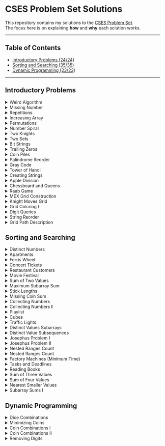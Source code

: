 # CSES Problem Set Solutions

This repository contains my solutions to the [CSES Problem Set](https://cses.fi/problemset/).  
The focus here is on explaining **how** and **why** each solution works.  

---

## Table of Contents
- [Introductory Problems (24/24)](#introductory-problems)
- [Sorting and Searching (35/35)](#sorting-and-searching)
- [Dynamic Programming (23/23)](#dynamic-programming)

---



## Introductory Problems


<details>
<summary>Weird Algorithm</summary>



---

### Idea
Start from a number `n` and repeatedly apply the following steps until `n = 1`:
- If `n` is even, divide it by 2.  
- If `n` is odd, multiply it by 3 and add 1.  

### Time Complexity
- O(log n) each operation reduces the number or changes it predictably.

---

</details>

<details>
<summary>Missing Number</summary>

---

### Problem Idea
- The sum of numbers from 1 to n is `total = n*(n+1)/2`.  
- Read the `n-1` numbers from input and calculate their sum.  
- Subtract this sum from the total to find the missing number.

### Time Complexity
- O(n). Space: O(1).

---

</details>

<details>
<summary>Repetitions</summary>

---

### Idea
- Iterate through the string while tracking the current run length of identical characters.  
- Update the maximum run length whenever it increases.  
- Reset counter back to 1 when encountering a different character.

### Time Complexity
- O(n). Space: O(1).

---

</details>

<details>
<summary>Increasing Array</summary>

---

### Idea
- Iterate through the array, keeping track of the previous element.  
- If the current element is smaller than the previous, increase it and add the difference to the total operations count.

### Time Complexity
- O(n). Space: O(1).

---

</details>

<details>
<summary>Permutations</summary>

---

### Idea
- For `n = 2` or `n = 3`, no valid permutation exists because consecutive numbers differ by 1.  
- For `n >= 4`, a valid permutation can be constructed by printing all even numbers first, followed by all odd numbers.  

### Time Complexity
- O(n). Space: O(1).

---

</details>

<details>
<summary>Number Spiral</summary>

---

### Idea
- Compare row `r` and column `c` to find the largest value in the spiral for that cell:  
  - If `c >= r`:
    - If `c` is odd: largest value at bottom of column `c^2 - r + 1`  
    - If `c` is even: largest value at top of column `(c-1)^2 + r`
  - If `r > c`:
    - If `r` is even: largest value at rightmost of row `r^2 - c + 1`  
    - If `r` is odd: largest value at leftmost of row `(r-1)^2 + c`  

### Time Complexity
- O(1)

---

</details>

<details>
<summary>Two Knights</summary>

---

### Idea
- Total ways to place 2 knights on a KxK board: `total = (k^2 * (k^2 - 1)) / 2` (binomial coefficient).  
- Knights attack each other only in `2x3` or `3x2` rectangles. Number of such rectangles: `2*(k-1)*(k-2)`.  
- Each rectangle contains exactly 2 attacking pairs. Total to subtract: `4*(k-1)*(k-2)`.  

### Formula
- `(k^2 * (k^2 - 1))/2 - 4*(k-1)*(k-2)`

### Time Complexity
- O(1)

---

</details>

<details>
<summary>Two Sets</summary>

---

### Idea
- Divide the set `{1, 2, ..., n}` into two sets with equal sum.  

### Total Sum Check
- Total sum `S = n*(n+1)/2`.  
- If `S` is odd, impossible, output `"NO"`.  
- If `S` is even, target sum per set = `S/2`.  

### Algo Steps
1. Initialize `left = 1` and `right = n`.  
2. If `n` is odd, place `right` in the first set and decrement `right`.  
3. Symmetrically pair remaining numbers:
   - `printPairs(left+1, right-1)` first set  
   - `printPairs(left, right)` second set  

### Key Insight
- Symmetric pairing `(i,n), (i+1,n-1), ...` ensures equal sums in both sets.

### Time Complexity
- O(n)

---

</details>




<details> 

<summary>Bit Strings</summary>

---


### Idea
- Count the number of binary strings of length `n`.  
- Each position can be either `0` or `1`, so total strings = `2^n`.  
- Since the answer can be very large, compute it modulo `10^9 + 7`.

### Algo Steps
1. Use binary exponentiation to compute `2^n % MOD` efficiently.  
   - Initialize `result = 1` and `base = 2`.  
   - While `n > 0`:
     - If the least significant bit of `n` is 1, multiply `result` by `base` modulo `MOD`.  
     - Square the `base` modulo `MOD`.  
     - Right shift `n` by 1 bit (`n >>= 1`).  

### Tricks
- Binary exponentiation reduces time complexity from O(n) to O(log n) by squaring the base and using bit manipulation.  

### Time Complexity
- O(log n) each bit of `n` is processed once.  

### Space Complexity
- O(1) only a few variables (`result`, `base`) are used.



---


</details>


<details>
<summary>Trailing Zeros</summary>

---

### Idea
- Count the number of trailing zeros in `n!` (n factorial).  
- Trailing zeros are created by factors of 10 in the factorial.  
- Since `10 = 2 * 5` and there are always more 2s than 5s in `n!`, the number of trailing zeros equals the number of times 5 divides `n!`.

### Algo Steps
1. Initialize a counter `count = 0` and a variable `factorial = 5`.  
2. While `factorial <= n`:
   - Add `n / factorial` (integer division) to `cnt`.  
   - Multiply `factorial` by 5 for the next power of 5.  
3. Output `count`.

### Tricks
- Only powers of 5 matter because 2s are abundant.  
- This requires a **very specific piece of knowledge**: understanding how factorials factor into primes.  
- There’s no need to compute `n!` explicitly, which would overflow quickly.  

### Time Complexity
- O(log_5 n) each power of 5 up to `n` is processed once.  

### Space Complexity
- O(1) only a few variables (`count`, `factorial`) are used.

### Dislike This Problem!!!!!
- Honestly, this problem is a bit *annoying* because it hinges entirely on knowing the 2*5 factorization trick.  
- Without that knowledge there’s no intuitive way to solve it efficiently, making it feel more like a “trivia fact” than a fun challenge.

---

</details>




<details>
<summary>Coin Piles</summary>

---

### Idea
- You are given two piles of coins with `a` and `b` coins.  
- On each move, you can remove either:
  - 2 coins from one pile and 1 coin from the other.  
- Determine if it is possible to empty both piles using these moves.

### Algo Steps
1. Ensure `a <= b` (swap if necessary).  
2. If `b > 2 * a`, it is **impossible** to empty both piles output `"NO"`.  
   - Reason: You cannot remove enough coins from the smaller pile to balance the larger.  
3. Compute the difference `diff = b - a`.  
4. Subtract `diff` moves of `(2 from larger, 1 from smaller)` to balance the piles:  
   - `b -= 2 * diff`  
   - `a -= diff`  
5. Now both piles are equal or nearly equal.  
6. Check divisibility conditions:  
   - If `a % 3 == 0` and `b % 3 == 0` = `"YES"`  
   - Or if `a % 3 == 1` and `b % 3 == 2` = `"YES"`  
   - Otherwise = `"NO"`

### Tricks
- Each move reduces the total number of coins by 3.  
- After removing difference-based moves, the remaining coins must be divisible according to the move rules.  
- This problem boils down to arithmetic reasoning, not simulation.

### Time Complexity
- O(1) per test case only a few arithmetic operations.  
- O(t) overall for `t` test cases.

### Space Complexity
- O(1) only a few variables are used.


---

</details>



<details>

<summary>Palindrome Reorder</summary>

---

### Idea
- Given a string, check if its letters can be rearranged to form a palindrome.  
- A string can form a palindrome if **at most one character has an odd count**.  
- Construct the palindrome by placing letters symmetrically around the center.

### Algo Steps
1. Count the frequency of each character in the string.  
2. Count how many characters have an odd frequency.  
   - If more than one, **output `"NO SOLUTION"`** and stop.  
3. Initialize a new string `answer` of the same length as the input.  
4. Use two pointers, `left` and `right`, to place characters symmetrically:  
   - For characters with even counts, place half at the `left` end and half at the `right` end.  
   - Decrement the character count accordingly.  
5. If there is a character with an odd count, place it in the middle (`answer[left]`).  

### Tricks
- Constructing a new string avoids issues from modifying the original string in place.  
- Symmetric placement ensures the resulting string is a valid palindrome.  

### Time Complexity
- O(n + 26) = O(n) counting characters and placing them takes linear time.  

### Space Complexity
- O(n) for the `answer` string and O(1) for the frequency array.

---

</details>


<details>

<summary>Gray Code</summary>

---

### Idea
- Generate the Gray code sequence of length `n`.  
- Gray code is a binary sequence where two successive numbers differ in exactly one bit.  
- Total number of codes = `2^n`.

### Algo Steps
1. Loop through all numbers `i` from `0` to `2^n - 1`.  
2. Convert each number into its Gray code using the formula:  
   - `gray = i ^ (i >> 1)` shifts the number right by one bit.  
   - XOR ensures that only one bit changes between consecutive numbers.  
3. Use a `bitset` to convert the number to a fixed-length binary string.  
4. Print only the last `n` bits to ensure consistent width.

### Tricks
- The formula `i ^ (i >> 1)` guarantees a Gray code sequence.  
- Using `bitset` simplifies binary formatting and avoids manual padding.  

### Time Complexity
- O(2^n) we must generate and print each of the `2^n` codes.  

### Space Complexity
- O(1) apart from the output string, only a few variables are used.  

---

</details>


<details>

<summary>Tower of Hanoi</summary>

---

### Idea
- The Tower of Hanoi puzzle has three rods and `n` disks of different sizes stacked on one rod in decreasing order (largest at the bottom).  
- The goal is to move all disks from the source rod to the target rod, following these rules:  
  1. Only one disk can be moved at a time.  
  2. Each move takes the top disk from one rod and places it on another.  
  3. No disk may be placed on top of a smaller disk.  


### Algo Steps
1. Define a recursive function `solve(from, to, aux, count)` that moves `count` disks:
   - If `count == 0`, return (base case).  
   - Move `count-1` disks from `from = aux` using `to` as helper.  
   - Move the largest disk from `from = to`.  
   - Move `count-1` disks from `aux = to` using `from` as helper.  
2. Read input `n` (the number of disks).  
3. Print the total number of moves: `2^n - 1`.  
4. Call `solve(1, 3, 2, n)` to move all disks from rod 1 to rod 3.  


### Tricks
- The recursion naturally models the puzzle’s divide-and-conquer structure.  
- The sequence of moves generated by recursion is guaranteed to solve the puzzle in the minimum number of steps.  


### Time Complexity
- O(2^n) each move is printed, and there are `2^n - 1` moves in total.  

### Space Complexity
- O(n) recursion depth is proportional to the number of disks.  

---

</details>



<details>
<summary>Creating Strings</summary>

---

### Idea
- Given a string `s` of length `n`, generate all distinct permutations of its characters.  
- Output the number of unique permutations followed by each permutation in lexicographic order.  

### Algo Steps
1. Define the DFS function:
   - `current_string`: stores the prefix being built.  
   - `remaining_letters`: stores the unused characters.  
   - If `remaining_letters` is empty, insert the constructed string into a set.  
2. For each position, choose one character, append it to `current_string`, and recurse on the reduced `remaining_letters`.  
3. Use a `set<string>` to automatically handle duplicates (important when the input string contains repeated characters).  
4. After DFS finishes, print the set size and each stored permutation in order.  

### Tricks
- DFS explores all possible orderings of characters.  
- Using a set ensures uniqueness and gives automatic lexicographic ordering.  

### Time Complexity
- **O(n · n!)** in the worst case (since there are `n!` permutations and each string construction takes O(n)).  
- With repeated characters, the number of unique permutations is lower.  
- This solution only works because n is no greater than 8 :)

### Space Complexity
- **O(n!)** to store all unique permutations in the set.  
- **O(n)** recursion depth for DFS. 


---
</details>


<details>
<summary>Apple Division</summary>

---

### Idea
- You are given `n` apples with integer weights.  
- Split them into two groups such that the **absolute difference of their total weights** is minimized.  

### Algo Steps
1. Use recursive DFS to try all possible partitions:  
   - At each step, decide whether to place the current apple into the **left group** or the **right group**.  
   - When all apples are assigned, compute the difference `abs(left - right)` and update the minimum.  
2. Start the DFS with the first apple placed in the left group to avoid symmetric duplicates.  
3. After recursion finishes, print the minimal difference.  

### Tricks
- The problem is equivalent to finding a partition of the array into two subsets with the closest possible sums.  
- DFS (brute force) is efficient enough because `n ≤ 20`, meaning at most `2^20 ≈ 1e6` recursive states.  

### Time Complexity
- **O(2^n)** since each apple can go to one of two groups.  
- This is feasible for `n ≤ 20`.  

### Space Complexity
- **O(n)** recursion depth (one function call per apple).  

---
</details>



<details>
<summary>Chessboard and Queens</summary>

---

### Idea
- You have an `8x8` chessboard with some squares blocked (`*`).  
- Place **8 queens** on the board such that no two queens attack each other and no queen is placed on a blocked square.  

### Algo Steps
1. Use **recursive DFS** column by column:  
   - For the current column, try placing a queen in each row.  
   - Skip rows that are blocked or attacked by previously placed queens.  
2. Maintain arrays to quickly check conflicts:  
   - `check_row[row]` whether a row already has a queen.  
   - `check_column[col]` whether a column already has a queen.  
   - `check_diag_left[row+col]` whether the top-left to bottom-right diagonal has a queen.  
   - `check_diag_right[N-1+row-col]` whether the top-right to bottom-left diagonal has a queen.  
3. When placing a queen:  
   - Mark the row, column, and diagonals as occupied.  
   - Recurse to the next column with `queen_count + 1`.  
   - Backtrack by unmarking after recursion.  
4. If `queen_count == 8` (all queens placed), increment the solution count.  
5. At the end, print the total number of valid arrangements.  

### Tricks
- **Column-first DFS** ensures each column has exactly one queen, simplifying conflict checks.  
- Using **precomputed arrays for rows and diagonals** allows O(1) conflict checks per placement.  
- Backtracking guarantees all valid configurations are explored without double counting.  

### Time Complexity
- **O(8!)** roughly 40,000. 
- Efficient enough because `N = 8`.  

### Space Complexity
- **O(N)** recursion depth and arrays for rows, columns, and diagonals (constant size for N=8).  

---
</details>



<details>
<summary>Raab Game</summary>

---

### Idea
- You are given three integers: `n` (number of players), `a` (number of players with low skill), and `b` (number of players with high skill).  
- You need to arrange the players in a line such that:
  - The first group has **strictly increasing numbers** for high-skilled players.  
  - The second group has **strictly decreasing numbers** for low-skilled players.  
  - The arrangement satisfies the Raab game rules, or report `NO` if impossible.

### Algo Steps
1. **Check feasibility**:
   - The total of `a + b` must be ≤ `n`.  
   - Both `a` and `b` must be non-zero if one of them is non-zero (special case `a = b = 0` is allowed).  
2. **Construct the line** based on skill:
   - If `a <= b`:
     - Print **low-skilled players in decreasing order** first.  
     - Print **high-skilled players in increasing order** next.  
   - If `a > b`:
     - Print **high-skilled players in increasing order** first.  
     - Print **low-skilled players in decreasing order** next.  
3. **Handle the remaining players**:
   - Fill remaining positions (`n - (a + b)`) with descending numbers before or after the sequences as required to maintain rules.  

### Tricks
- By arranging the **max-skilled group first or last** and using **decreasing/increasing sequences**, the Raab game constraints are satisfied.  
- Using separate functions for small (`handleSmall`) and big (`handleBig`) sequences simplifies construction.  

### Time Complexity
- **O(n)** to construct and print the line.  

### Space Complexity
- **O(1)** extra space; only a few integers are used.  

---
</details>



<details>
<summary>MEX Grid Construction</summary>

---

### Idea
- You are given an integer `n`.  
- Construct an `n x n` grid of integers such that **every row and every column contains distinct numbers starting from 0**, and each number is the **minimum excluded value (MEX)** for its row and column.  

### Algo Steps
1. Initialize two maps:
   - `row_values[row]` to track numbers already used in each row.  
   - `column_values[col]` to track numbers already used in each column.  
2. Loop through each cell `(row, column)`:
   - Start with `val = 0`.  
   - Increment `val` until it is **not present in the current row or column**.  
   - Assign `val` to the current cell.  
   - Insert `val` into both `row_values[row]` and `column_values[column]`.  
3. Print the grid row by row.  

### Tricks
- By always choosing the **smallest non-used number** for each cell (MEX), the algorithm guarantees that **all row and column constraints are satisfied**.  
- Using unordered sets ensures **O(1) average lookup** for previously used numbers.  

### Time Complexity
- **O(n² * n)** in the worst case, because each cell may need to increment `val` up to `n` times.  
- Practically, the number of increments per cell is small, making it efficient for reasonable `n`.  

### Space Complexity
- **O(n²)** to store used values for rows and columns.  

---
</details>


<details>
<summary>Knight Moves Grid</summary>

---

### Idea
- You are given a chessboard of size `n x n`.  
- Starting from the top-left corner `(0,0)`, fill the grid with the **minimum number of knight moves** required to reach each square.  
- A knight in chess moves in an "L-shape": two squares in one direction and one square perpendicular (8 possible moves).

### Algo Steps
1. Define knight move directions using arrays `dr` and `dc` (8 possibilities).  
2. Initialize:
   - `grid[row][col]` to store the minimum number of moves to reach `(row,col)`.  
   - `seen[row][col]` to mark visited squares.  
   - A BFS queue starting from `(0,0)` with distance `0`.  
3. Run **Breadth-First Search (BFS)**:
   - Pop a cell `(row,col)` from the queue.  
   - For each of the 8 knight moves, compute `(moveRow, moveColumn)`.  
   - If the new cell is within bounds and not visited:  
     - Mark it visited.  
     - Assign `grid[moveRow][moveColumn] = grid[row][col] + 1`.  
     - Push it into the BFS queue.  
4. After BFS completes, print the grid row by row.  

### Tricks
- BFS guarantees the shortest path in an unweighted graph.  
- Treating each square as a graph node and knight moves as edges ensures that the first time a square is reached, it's via the **minimum number of moves**.  

### Time Complexity
- **O(n²)**, since each of the `n²` cells is visited at most once and each cell checks up to 8 moves.  

### Space Complexity
- **O(n²)** for the grid and visited arrays, plus the BFS queue.  

---
</details>



<details>
<summary>Grid Coloring I</summary>

---

### Idea
- You are given an `n x m` grid filled with letters `A, B, C, D`.  
- The task is to **recolor the grid** so that:
  1. Each cell is replaced with the **next letter cyclically** (`A to B to C to D to A`).  
  2. No two adjacent cells (above or left) have the same letter.  
- If it’s not possible (conflict cycles endlessly), output `"IMPOSSIBLE"`.



### Algo Steps
1. **Read input dimensions** `n, m` and the initial grid.  
2. For each cell `(row, column)`:
   - Shift the current character cyclically using:  
     ```
     c = 'A' + (c - 'A' + 1) % 4
     ```
   - Check for adjacency conflicts:
     - If `column > 0` and the new character equals the **left neighbor**.  
     - If `row > 0` and the new character equals the **top neighbor**.  
   - If a conflict occurs, keep shifting forward cyclically.  
   - Track the number of attempts. If more than **4 shifts** are required, print `"IMPOSSIBLE"` and terminate.  
3. Print the modified grid row by row.  


### Tricks
- Since there are only 4 letters (`A-D`), trying at most 4 shifts ensures we cover all possibilities.  
- The `count >= 5` guard ensures we don’t get stuck in an infinite loop where no valid letter can be placed.  


### Time Complexity
- **O(n × m × 4)** ≈ **O(n × m)**, since each cell tries at most 4 shifts.  

### Space Complexity
- **O(n × m)** for storing the grid.  

---
</details>



<details>
<summary>Digit Queries</summary>

---

### Idea
- Imagine concatenating all positive integers into an infinite sequence:  123456789101112131415...
- Given an index `k`, find which **digit** appears at that position.


### Algo Steps
1. **Initialization**  
 - Start with numbers of length `len = 1`.  
 - The total count of digits in this block = `9` (since numbers `1–9` are single-digit).  

2. **Find the block containing `k`**  
 - While `k` is greater than the number of digits in the current block (`total * len`), subtract and move to the next block.  
 - Update:
   - `len` (digit length of numbers in the block).  
   - `total` (number of numbers in this block).  

3. **Locate the exact number and digit**  
 - `start = 10^(len-1)` (first number in this block).  
 - `numberIndex = (k-1) / len` (which number in this block).  
 - `digitIndex = (k-1) % len` (which digit inside that number).  

4. **Extract the digit**  
 - `number = start + numberIndex`.  
 - Convert to string and take `s[digitIndex]`.  


### Example Walkthrough
- Query: `k = 15`  
- Sequence: 123456789101112131415...
- Step 1: len = 1 and digits covered = 9
   - k = 15 > 9, subtract, k = 6, len = 2
- Step 2: len = 2, numbers from 10 to 99
   - Each contributes 2 digits, so block fits.
- Step 3: start = 10, numberIndex = (6-1)/2 = 2, digitIndex = (6-1)%2 = 1
   - number = 10 + 2 = 12, "12"
   - Answer = "12"[1] = 2

So the **15th digit = 2**.


### Complexity
- **Time Complexity**: O(log k), since we jump across digit-length blocks.  
- **Space Complexity**: O(1), only storing small variables and at most one string.  

---
</details>




<details>
<summary>String Reorder</summary>

---

### Idea
- Given a string `s` consisting of uppercase letters (`A–Z`), reorder its characters to form a new string such that:
  - **No two identical characters are adjacent**.  
  - If it is impossible, print `-1`.  


### Algor Steps
1. **Count frequencies**  
   - Use an array `container[26]` to store the frequency of each letter.  
   - Keep a set of characters that still have occurrences left.  

2. **Check feasibility**  
   - If the **most frequent character** occurs more than `ceil(n/2)` times, then it is impossible (output `-1`).  

3. **Greedy construction**  
   - Start with the lexicographically smallest available character.  
   - At each step:
     - Pick a character that is not equal to the previously placed one.  
     - Append it to the result string.  
     - Decrease its frequency.  
     - If the previous character still has remaining count, push it back into the candidate set.  

4. **Handle leftovers**  
   - If at some point one character still remains in large numbers (e.g., too many `T`s compared to others), then interleave it with the remaining different characters to avoid adjacency.  
   - Append them alternately until all are used.  

5. **Output result**  
   - Print the constructed string.  


### Example Walkthrough
Input: AABBB

Steps:  
- Frequencies: A=2, B=3.  
- Max frequency = 3, total = 5 is possible.  
- Build string greedily:  
  - Pick `A "A"`  
  - Pick `B "AB"`  
  - Pick `A "ABA"`  
  - Remaining `B`s trail `"ABABB"`  

Output: ABABB

### Tricks
- The greedy approach works because we always ensure the "most dangerous" character (the one with the highest frequency) is spread out.  
- If at any point it cannot be interleaved, we output `-1`.  

### Complexity
- **Time Complexity**: O(n log 26)  
  - `n` = string length.  
  - alphabet is only 26 characters.  
  - Dominated by set operations and frequency checks.  
- **Space Complexity**: O(26), constant.  



---
</details>



<details>
<summary>Grid Path Description</summary>

---

### Idea
- You are given a **7×7 grid** (49 cells total).  
- Start at the **top-left corner (0,0)** and move step by step according to a string `path` of length **48**.  
- Each character in `path` is either:
  - A fixed direction (`U`, `D`, `L`, `R`)  
  - Or a wildcard `?` (you may choose any direction).  
- You must visit **all 49 cells exactly once** (self-avoiding walk).  
- Count how many valid paths match the description.  


### Algo Steps
1. **State Representation**  
   - Track the current cell `(row, column)`.  
   - Keep `seen[row][column]` to mark visited cells.  
   - Keep `move_count` to track how many steps have been taken.  

2. **Base Case**  
   - If you reach the bottom-left cell `(6,0)` **before 48 moves**, the path is invalid.  
   - If you reach `(6,0)` **exactly at move 48**, increment `result`.  

3. **Pruning (Optimization)**  
   - If the current cell is “boxed in” (surrounded in such a way that it forces a dead-end split), prune early.  
   - Example checks:  
     - If up and down are blocked, but left and right are open, dead end.  
     - If left and right are blocked, but up and down are open, dead end.  

4. **Recursive DFS**  
   - Mark the current cell as visited.  
   - If the next move is a fixed direction:
     - Move only in that direction if possible.  
   - If the next move is `?`:
     - Try all 4 possible directions.  
   - After exploring, backtrack by unmarking the current cell.  

5. **Output**  
   - Print the total count of valid paths.  


### Tricks
- The key is **heavy pruning** — without it, the search space is too large.  
- Ensuring correctness requires careful boundary and dead-end checks.  


### Example Walkthrough
- Input:  ???????????????????????????????????????????????? (all wildcards)

- Steps:  
   - Start at `(0,0)`.  
   - At each step, branch into all possible moves.  
   - Use pruning to avoid exploring dead-end paths.  
   - After full exploration, result = **88418** (the known answer for the CSES problem).  


### Complexity
- **Worst Case**: Naive recursion explores `4^48` paths (impossible to compute).  
- **With pruning**: Reduces drastically, making the solution feasible.  
- **Space Complexity**: O(7×7) = O(49) for the grid.  


---
</details>














































































































































































































































































































































































































































































































































































































































































## Sorting and Searching


<details>
<summary>Distinct Numbers</summary>

---

### Idea
- You are given **n integers**.  
- The task is to count how many **distinct numbers** appear in the input.  
- For example:  
  - Input: `5` followed by `2 3 2 2 3`  
  - Distinct values are `{2,3}` and Answer: `2`.


### Algo Steps
1. **Input**  
   - Read `n` (the number of integers).  
   - Read the `n` integers into memory.  

2. **Data Structure**  
   - Use a **set** (ordered, unique container) to automatically remove duplicates.  

3. **Insert Elements**  
   - Loop over all input integers and insert each into the set.  
   - Since a set only keeps unique values, duplicates are ignored.  

4. **Result**  
   - The answer is simply the **size of the set**.  

### Complexity
- **Time Complexity**:  
   - Inserting into a set is `O(log n)` per element.  
   - For `n` elements, total = `O(n log n)`.  

- **Space Complexity**:  
   - The set holds at most `n` unique integers `O(n)`.  


### Tricks
- Using a set is the **simplest way** to handle duplicates.  
- Alternatively, an **unordered_set** can reduce time to average `O(n)`, but you run the risk of hash collisions and TLE (which occurs in the last test case!) 

---

</details>



<details>
<summary>Apartments</summary>

---

### Idea
- You are given:  
  - `n` = number of applicants.  
  - `m` = number of available apartments.  
  - `k` = maximum allowed difference in apartment size.  
- Each applicant requests an apartment of a certain size (`desired[i]`).  
- Each available apartment has a given size (`available[j]`).  
- An applicant can take an apartment if the **absolute difference** between the desired size and the apartment size is **≤ k**.  
- Each apartment can be assigned to **at most one applicant**.  
- The task: **maximize the number of applicants who get an apartment**.  


### Algo Steps
1. **Input**  
   - Read integers `n, m, k`.  
   - Read list `desired` of size `n`.  
   - Read list `available` of size `m`.  

2. **Sort Both Lists**  
   - Sort `desired` in ascending order.  
   - Sort `available` in ascending order.  
   - Sorting makes it easier to match applicants with apartments greedily.  

3. **Two-Pointer Matching**  
   - Start from the **largest applicant request** and the **largest apartment**.  
   - While both lists still have elements:
     - If `|available[j] - desired[i]| ≤ k`, assign apartment then increment counter, move both pointers.  
     - If `available[j] > desired[i]`, the apartment is too large so move to a smaller apartment.  
     - Else, the applicant’s request is too large so move to a smaller request.  

4. **Result**  
   - After the loop, `counter` holds the maximum number of successful assignments.  


### Complexity
- **Sorting**: `O(n log n + m log m)`  
- **Two-pointer traversal**: `O(n + m)`  
- **Total**: `O(n log n + m log m)`  

- **Space Complexity**: `O(n + m)` for storing the input arrays.  


### Tricks
- The **two-pointer approach** is key: always match the largest possible valid pairs before moving down.  
- Sorting ensures that once a match fails, you can safely move one pointer without missing future opportunities.  
- This is a standard **greedy matching problem** pattern.  


</details>



<details>
<summary>Ferris Wheel</summary>

---

### Idea
- You are given:  
  - `n` = number of children.  
  - `x` = maximum allowed weight per gondola.  
- Each child has a weight `listOfWeights[i]`.  
- Each gondola can carry **at most two children**, and their combined weight cannot exceed `x`.  
- The task: **minimize the number of gondolas needed** to carry all children.  


### Algo Steps
1. **Input**  
   - Read integers `n` and `x`.  
   - Read list `listOfWeights` of size `n`.  

2. **Sort the Weights**  
   - Sort `listOfWeights` in ascending order.  
   - Sorting allows pairing the **lightest and heaviest** children efficiently.  

3. **Two-Pointer Pairing**  
   - Initialize two pointers:  
     - `left = 0` lightest child.  
     - `right = n-1` heaviest child.  
   - Initialize `counter = 0` to count gondolas.  
   - While `left <= right`:  
     - If `listOfWeights[left] + listOfWeights[right] ≤ x`, pair them in one gondola (`left++`).  
     - Always place `right` in a gondola (`right--`).  
     - Increment `counter` for each gondola used.  

4. **Result**  
   - After the loop, `counter` holds the **minimum number of gondolas** needed.  


### Complexity
- **Sorting**: `O(n log n)`  
- **Two-pointer traversal**: `O(n)`  
- **Total**: `O(n log n)`  

- **Space Complexity**: `O(n)` for storing the weights.  


### Tricks
- The **two-pointer approach** is key: pair the **lightest remaining child with the heaviest** to minimize the number of gondolas.  
- Sorting ensures that once a child is paired, you can safely move pointers without missing future opportunities.  
- This is a standard **greedy pairing problem** pattern.  

---

</details>




<details>
<summary>Concert Tickets</summary>

---

### Idea
- You are given:  
  - `n` = number of available tickets.  
  - `m` = number of customers.  
- Each ticket has a price `ticket_prices[i]`.  
- Each customer has a maximum price `t` they are willing to pay.  
- Each customer can buy **at most one ticket**, and each ticket can be sold **at most once**.  
- The task: **for each customer, assign the most expensive ticket ≤ their budget** or `-1` if no such ticket exists.  


### Algo Steps
1. **Input**  
   - Read integers `n` and `m`.  
   - Read `n` ticket prices and store them in a `multiset` (allows duplicates and fast removals).  
   - Read `m` customer budgets.  

2. **Process Each Customer**  
   - For each customer with budget `t`:  
     - Use `lower_bound(t+1)` on the `multiset` to find the first ticket **greater than `t`**.  
     - If the iterator points to the beginning, no ticket ≤ `t` exists → output `-1`.  
     - Otherwise, move the iterator one step back to get the **largest ticket ≤ t**.  
     - Output the ticket price and remove it from the `multiset` (sold).  


### Complexity
- **Insert `n` tickets into multiset**: `O(n log n)`  
- **Process each of `m` customers**: each `lower_bound` + erase = `O(log n)`  
- **Total**: `O((n+m) log n)`  

- **Space Complexity**: `O(n)` for storing ticket prices.  


### Tricks
- Using a `multiset` allows:  
  - Fast search for the largest ticket ≤ budget.  
  - Automatic handling of duplicate ticket prices.  
- The `lower_bound(t+1)` trick ensures you get the **largest ticket ≤ t** efficiently.  
- Erasing the ticket from the `multiset` prevents it from being sold twice.  

---

</details>



<details>
<summary>Restaurant Customers</summary>

---

### Idea
- You are given:  
  - `n` = number of customer groups.  
- Each group has:  
  - `a` = arrival time.  
  - `b` = departure time.  
- The task: **find the maximum number of customers present in the restaurant at any moment**.  


### Algo Steps
1. **Input**  
   - Read integer `n`.  
   - For each customer group, read arrival `a` and departure `b`.  

2. **Create Events**  
   - Represent each arrival as `(time, +1)` and each departure as `(time, -1)`.  
   - Store all events in a single list `customers`.  

3. **Sort Events**  
   - Sort the events by time:  
     - If two events have the same time, **arrivals (+1) come before departures (-1)**.  
   - Sorting ensures that overlapping intervals are counted correctly.  

4. **Sweep Through Events**  
   - Initialize `cur = 0` (current number of customers) and `mx = 0` (maximum).  
   - Iterate through the events:  
     - Add the event type (`+1` for arrival, `-1` for departure) to `cur`.  
     - Update `mx = max(mx, cur)`.  

5. **Result**  
   - After processing all events, `mx` holds the **maximum number of customers simultaneously in the restaurant**.  


### Complexity
- **Creating events**: `O(n)`  
- **Sorting events**: `O(n log n)`  
- **Sweeping through events**: `O(n)`  
- **Total**: `O(n log n)`  

- **Space Complexity**: `O(n)` for storing events.  


### Tricks
- Use a **sweep line / event-based approach**: arrivals increase count, departures decrease count.  
- Sorting events carefully ensures correct handling when arrivals and departures happen at the same time.  
- Representing events as `(time, type)` pairs simplifies both sorting and iteration.  

---

</details>




<details>
<summary>Movie Festival</summary>

---

### Idea
- You are given:  
  - `n` = number of movies.  
- Each movie has:  
  - `start` = start time.  
  - `end` = end time.  
- Each movie takes exactly the interval `[start, end)`.  
- The task: **attend the maximum number of non-overlapping movies**.  


### Algo Steps
1. **Input**  
   - Read integer `n`.  
   - For each movie, read `start` and `end` times.  

2. **Store Movies**  
   - Use a `struct Movie` with `start` and `end`.  
   - Store all movies in a `vector<Movie>` called `movies`.  

3. **Sort Movies by End Time**  
   - Sort `movies` in ascending order of `end` time.  
   - If two movies end at the same time, sort by `start` time.  
   - Sorting ensures the greedy approach works correctly (always pick the movie that ends earliest).  

4. **Greedy Selection**  
   - Initialize `prev = 0` (end time of the last attended movie) and `counter = 0`.  
   - Iterate through the sorted movies:  
     - If `movie.start >= prev`, you can attend this movie.  
       - Increment `counter`.  
       - Set `prev = movie.end`.  
     - Otherwise, skip the movie.  

5. **Result**  
   - After iterating through all movies, `counter` holds the **maximum number of non-overlapping movies** you can attend.  


### Complexity
- **Sorting**: `O(n log n)`  
- **Greedy traversal**: `O(n)`  
- **Total**: `O(n log n)`  

- **Space Complexity**: `O(n)` for storing the movies.  


### Tricks
- Always **sort by end time** first — this is the core of the greedy approach.  
- Using a struct with `start` and `end` makes the code more readable, but using `pair<end,start>` works as well.  
- Once a movie is selected, update `prev` to its **end time**, not start.  
- This is a classic **interval scheduling problem** pattern in competitive programming.  

---

</details>



<details>
<summary>Sum of Two Values</summary>

---

### Idea
- You are given:  
  - `n` = number of elements in the array.  
  - `x` = target sum.  
- You need to find **two distinct elements** in the array whose sum is exactly `x`.  
- If such a pair exists, output their **1-based indices**. Otherwise, output `"IMPOSSIBLE"`.  


### Algo Steps
1. **Input**  
   - Read integers `n` and `x`.  
   - Read array of `n` elements.  

2. **Use a Map to Track Seen Values**  
   - Create a map `seen` that stores `value -> index`.  
   - Iterate through the array:  
     - For each element `a[i]`, check if `x - a[i]` exists in `seen`.  
       - If it does, you have found a valid pair: output the indices.  
     - Otherwise, add `a[i]` to `seen` with its index.  

3. **Output Result**  
   - If no pair is found after iterating through the array, print `"IMPOSSIBLE"`.  


### Complexity
- **Time Complexity**: `O(n)`  
  - Each lookup and insertion in `map` is amortized `O(log n)`.  
- **Space Complexity**: `O(n)` for storing the map of seen elements.  


### Tricks
- Using a **hash map** (or `std::map`) allows checking in `O(log n)` whether a complement exists.  
- Store **indices** in the map to output the solution directly.  
- This is a classic **two-sum problem** pattern in competitive programming.  

---

</details>




<details>
<summary>Maximum Subarray Sum</summary>

---

### Idea
- You are given:  
  - `n` = number of elements in the array.  
  - An array of integers of length `n`.  
- The task: **find the maximum sum of any contiguous subarray**.  


### Algo Steps
1. **Input**  
   - Read integer `n`.  
   - Read array of `n` integers.  

2. **Kadane’s Algorithm**  
   - Initialize two variables:  
     - `cur` = current subarray sum, initially `0`.  
     - `mx` = maximum subarray sum, initially `-∞`.  
   - Iterate through the array:  
     - Add the current element to `cur`.  
     - Update `mx = max(mx, cur)`.  
     - If `cur < 0`, reset `cur = 0` (start a new subarray).  

3. **Output Result**  
   - After iterating, `mx` contains the **maximum subarray sum**.  


### Complexity
- **Time Complexity**: `O(n)` — single pass through the array.  
- **Space Complexity**: `O(1)` — only a few variables are used.  


### Tricks
- Kadane’s algorithm works by keeping track of the **current running sum** and **resetting it when it becomes negative**.  
- This is a standard **greedy + dynamic programming** pattern for maximum subarray problems.  
- Handles arrays with negative numbers correctly by initializing `mx` to `-∞`.  

---

</details>




<details>
<summary>Stick Lengths</summary>

---

### Idea
- You are given:  
  - `n` = number of sticks.  
  - An array of stick lengths `sticks[i]`.  
- The task: **make all sticks the same length** with the **minimum total cost**, where changing a stick’s length costs the absolute difference.  

- Key observation: the **median** of the stick lengths minimizes the sum of absolute differences.  


### Algo Steps
1. **Input**  
   - Read integer `n`.  
   - Read array `sticks` of length `n`.  

2. **Sort the Stick Lengths**  
   - Sort `sticks` in ascending order.  
   - The median is at index `n / 2`.  

3. **Compute Minimum Cost**  
   - Initialize `mn = 0`.  
   - For each stick length `stick`:  
     - Add `abs(stick - median)` to `mn`.  

4. **Output Result**  
   - Print `mn`, the minimum total adjustment cost.  


### Complexity
- **Sorting**: `O(n log n)`  
- **Sum calculation**: `O(n)`  
- **Total**: `O(n log n)`  

- **Space Complexity**: `O(n)` for storing stick lengths.  


### Tricks
- Choosing the **median** as the target minimizes the sum of absolute differences (a standard property in statistics).  
- Sorting is necessary to find the median efficiently.  
- This is a **greedy / statistical observation** problem common in CSES and competitive programming.  

---

</details>



<details>
<summary>Missing Coin Sum</summary>

---

### Idea
- You are given:  
  - `n` = number of coins.  
  - An array `coins[i]` of positive integer coin values.  
- The task: **find the smallest positive integer that cannot be formed as a sum of any subset of coins**.  

- Key observation: if you process the coins in **ascending order** and maintain a running `prefix` sum of constructible values:  
  - If a coin is greater than `prefix`, then `prefix` cannot be formed.  
  - Otherwise, add the coin to `prefix` to extend the range of sums.  


### Algo Steps
1. **Input**  
   - Read integer `n`.  
   - Read array `coins` of length `n`.  

2. **Sort Coins**  
   - Sort `coins` in ascending order.  
   - This ensures that you always extend the range of constructible sums in order.  

3. **Find Missing Sum**  
   - Initialize `prefix = 1` (smallest positive sum to construct).  
   - Iterate through `coins`:  
     - If `coins[i] > prefix`, output `prefix` and terminate — it's the smallest missing sum.  
     - Otherwise, update `prefix += coins[i]`.  

4. **Output Result**  
   - After iterating all coins, print `prefix` (smallest unconstructible sum).  


### Complexity
- **Sorting**: `O(n log n)`  
- **Prefix computation**: `O(n)`  
- **Total**: `O(n log n)`  

- **Space Complexity**: `O(n)` for storing coins.  


### Tricks
- Sorting is key: ensures that you always try to build sums from smallest to largest.  
- The **prefix sum approach** is greedy: it always keeps track of the largest sum that can be formed with coins processed so far.  
- This is a classic **constructive greedy problem** in competitive programming.  


---

</details>


<details>
<summary>Collecting Numbers</summary>

---

### Idea
- You are given:  
  - `n` = number of cards, numbered `1` to `n`.  
  - A sequence of `n` integers representing the order in which cards appear.  
- The task: **determine the minimum number of rounds required to collect all cards in increasing order**.  
  - In one round, you can take a contiguous subsequence of cards in **strictly increasing order**.  


### Algo Steps
1. **Input**  
   - Read integer `n`.  
   - Read array of length `n` representing card order.  

2. **Track Seen Cards**  
   - Use a boolean array `seen` of size `n+1`.  
   - Iterate through the cards:  
     - If the previous card (`x-1`) has **not been seen yet**, increment `counter` (new round required).  
     - Mark the current card `x` as seen.  

3. **Output Result**  
   - Print `counter`, the **minimum number of rounds** needed.  


### Complexity
- **Time Complexity**: `O(n)` — single pass through the array.  
- **Space Complexity**: `O(n)` — for `seen` array.  


### Tricks
- The key observation: a **new round** is needed whenever the previous number has not been collected yet.  
- Using a **boolean array** allows constant-time checks for previous numbers.  
- This is a classic **greedy approach** for sequence-based collection problems.  


---

</details>



<details>
<summary>Collecting Numbers II</summary>

---

### Idea
- You are given:
  - `n` numbers arranged in an array `elements[1..n]` (1-based indexing).  
  - `m` swap operations `(a, b)` that swap two positions in the array.  
- Define a **round** as collecting numbers in increasing order starting from 1.  
- The task: **after each swap, determine the minimum number of rounds needed to collect all numbers**.


### Observations
- A round is defined by **contiguous increasing sequences**.  
- Only neighbors `x-1` and `x+1` matter for counting new rounds.  
- You can track **positions of each number** using a `pos[number]` array.  
- Initially, the number of rounds is `1` plus the count of numbers whose **position is less than the previous number**.


### Algorithm Steps

1. **Input & Initialization**
   - Read integers `n` and `m`.
   - Read array `elements[1..n]`.  
   - Initialize `pos[number]` as the current position of each number.  
   - Initialize `counter = 1`.  
   - Count initial rounds:
     ```cpp
     rep(i, 2, n) 
         if (pos[i] < pos[i - 1]) 
             ++counter;
     ```

2. **Update Function**
   - For a swap `(a, b)`:
     - Check neighbors of `elements[a]` (`elements[a]-1` and `elements[a]+1`) and update `counter` if the relative order changes.  
     - Repeat for `elements[b]`.  
     - Update `pos[elements[a]]` and `pos[elements[b]]`.  
     - Swap the elements in the array.

3. **Process Queries**
   - For each swap `(a, b)`:
     - Call `update(a, b)`.
     - Output the current `counter` (minimum rounds after the swap).


### Complexity
- **Initialization**: `O(n)` to populate `pos` and count initial rounds.  
- **Each swap**: `O(1)` since only neighbors are checked.  
- **Total**: `O(n + m)`  
- **Space Complexity**: `O(n)` for `elements` and `pos` arrays.


### Tricks
- Use **1-based indexing** for simplicity when checking neighbors.  
- Only **neighbors matter**; no need to check the entire array after each swap.  
- Maintaining the `pos` array allows **constant-time updates** of rounds.


---

</details>



<details>
<summary>Playlist</summary>

---

### Idea
- You are given:
  - A playlist of `n` songs, each represented by an integer.  
- The task: **find the length of the longest contiguous subsequence with all distinct songs**.  

This is equivalent to finding the **longest subarray with unique elements**.


### Observations
- A brute-force approach (checking all subarrays) would be `O(n²)` and too slow.  
- Use the **two pointers / sliding window technique** with a set:
  - Pointer `i` → right boundary of the window (current song being added).  
  - Pointer `j` → left boundary of the window (used to remove duplicates).  
- Maintain a `set` of seen songs inside the current window.  
- When a duplicate is found:
  - Move `j` forward and erase songs until the duplicate is removed.  
- Track the current window size (`counter`) and update the maximum length (`mx`).  


### Algorithm Steps

1. **Input & Initialization**
   - Read integer `n` (number of songs).  
   - Read array `songs[0..n-1]`.  
   - Initialize an empty set `seen`.  
   - Initialize pointers `j = 0`, `counter = 0`, `mx = 0`.  

2. **Sliding Window**
   - For each index `i` from `0..n-1`:  
     - While `songs[i]` is already in `seen`:  
       - Remove `songs[j]` from the set.  
       - Increment `j` and decrement `counter`.  
     - Add `songs[i]` to `seen`.  
     - Increment `counter`.  
     - Update `mx = max(mx, counter)`.  

3. **Output**
   - Print `mx` (the maximum window size with all distinct songs).  


### Complexity
- **Time Complexity:**  
  - Each song is added once and removed once → `O(n log n)` (because of `set` operations).  
  - If `unordered_set` is used, average complexity improves to `O(n)`.  
- **Space Complexity:**  
  - `O(n)` for storing the set of songs.  


### Tricks
- The **two pointers** technique is crucial to avoid `O(n²)` checking.  
- Using a set allows **fast duplicate detection and removal**.  
- Alternative: `unordered_set` can optimize constant factors for faster runtime.  

---

</details>


<details>
<summary>Cubes</summary>

---

### Idea
- You are given:
  - An integer `n` (number of cubes).
  - A sequence of cube sizes `k₁, k₂, …, kₙ`.  
- The task: **build the tallest possible tower by stacking cubes** such that:
  - Each new cube must be placed on top of a cube **strictly larger** than it.  

This reduces to simulating the tower construction with greedy logic.


### Observations
- The problem is equivalent to maintaining the **top cube of each tower**:
  - If there exists a tower whose top cube is **greater than `k`**, replace that top with `k`.
  - Otherwise, start a new tower with `k`.  
- This is essentially the **patience sorting** technique (also used in LIS problems).
- A `multiset` maintains current tower tops in sorted order:
  - `lower_bound(k+1)` finds the smallest tower top strictly greater than `k`.
  - If such a tower exists → replace its top with `k` (erase old top, insert `k`).
  - If not → insert `k` as a new tower.


### Algorithm Steps

1. **Input & Initialization**
   - Read integer `n`.  
   - Initialize an empty multiset `cubes`.  

2. **Processing Cubes**
   - For each cube size `k`:  
     - Use `it = cubes.lower_bound(k+1)` to find the smallest top strictly greater than `k`.  
     - If `it != cubes.end()`:
       - Remove that tower top (`cubes.erase(it)`).
     - Insert `k` into the multiset.  

3. **Output**
   - The number of towers is equal to the size of the multiset:  
     ```cpp
     cout << cubes.size() << endl;
     ```


### Complexity
- **Time Complexity:**  
  - Each cube requires one `lower_bound` and at most one `erase` and `insert`.  
  - Each operation is `O(log n)`.  
  - Total complexity: `O(n log n)`.  

- **Space Complexity:**  
  - `O(n)` in the worst case (all cubes form separate towers).  


### Tricks
- Using `lower_bound(k+1)` instead of `lower_bound(k)` ensures **strictly larger** matching.  
- `multiset` allows duplicate tower tops, which is important when multiple towers can have the same size.  
- This is the same idea behind the **LIS patience sorting algorithm**, but here we directly need the number of piles (towers), not their length.  

---

</details>


<details>
<summary>Traffic Lights</summary>

---

### Idea
- You are given:
  - A street of length `x`.
  - `n` traffic light placements at positions `p₁, p₂, …, pₙ`.  
- The task: **after each light is added, output the length of the longest segment without traffic lights**.  

This simulates splitting the street into intervals as new lights are placed.


### Observations
- Initially, the street is a single segment `[0, x]` of length `x`.  
- Each time a new light is placed at position `p`:
  - It **splits an existing segment** `[down, up]` into two segments: `[down, p]` and `[p, up]`.  
- To efficiently track:
  - A `set` of positions of lights (including `0` and `x`).
  - A `multiset` of segment lengths.
- When inserting a new light:
  1. Find the neighbors `down = prev(p)` and `up = next(p)` from the `set`.  
  2. Remove the old segment `(up - down)` from the `multiset`.  
  3. Insert the two new segments `(p - down)` and `(up - p)` into the `multiset`.  
- The maximum segment length is always the last element of the `multiset`.


### Algorithm Steps

1. **Input & Initialization**
   - Read integers `x` (street length) and `n` (number of lights).  
   - Initialize a `set streets` with `{0, x}` (endpoints).  
   - Initialize a `multiset lights` with `{x}` (the full street length).  

2. **Process Each Light**
   - For each new light position `p`:  
     - Insert `p` into `streets`.  
     - Find its neighbors:  
       ```cpp
       auto it = streets.find(p);
       auto up = *next(it);
       auto down = *prev(it);
       ```
     - Remove old segment: `lights.erase(lights.find(up - down))`.  
     - Add new segments:  
       ```cpp
       lights.insert(up - p);
       lights.insert(p - down);
       ```
     - Print the maximum segment: `*lights.rbegin()`.  

3. **Output**
   - After each light insertion, output the maximum segment length, separated by spaces.  


### Complexity
- **Time Complexity:**  
  - Each light insertion requires:
    - One `set` insertion (`O(log n)`).
    - Neighbor lookup via `prev`/`next` (`O(1)`).
    - Up to two `multiset` insertions and one erase (`O(log n)` each).  
  - Total: `O(n log n)`.  

- **Space Complexity:**  
  - `O(n)` for storing light positions and segment lengths.  


### Tricks
- Using `set` ensures lights are always stored in sorted order for neighbor lookup.  
- `multiset` handles multiple segments of the same length and allows easy removal of just one occurrence.  
- `*lights.rbegin()` is a neat way to always get the current maximum segment length in constant time.  

---

</details>



<details>
<summary>Distinct Values Subarrays</summary>

---

### Idea
- You are given:
  - An array of `n` integers.  
- The task: **count the total number of subarrays that contain only distinct elements**.  

This is equivalent to summing the lengths of all windows that contain unique elements.


### Observations
- A brute-force approach (checking all subarrays) would be `O(n²)`, too slow for `n = 2e5`.  
- Instead, use a **two pointers / sliding window** approach with a hash map (`unordered_map`).  
- Maintain:
  - `left` → left boundary of the current window.
  - `right` → right boundary as we iterate through the array.
  - `seen[x]` → the most recent index where `x` was found.  
- When a duplicate appears:
  - Move `left` to `max(left, seen[x] + 1)` to ensure uniqueness.  
- For each position `right`, the number of distinct subarrays ending at `right` is `(right - left + 1)`.  
- Accumulate this count into `sum`.



### Algorithm Steps

1. **Input & Initialization**
   - Read integer `n` (array length).  
   - Initialize:
     - `unordered_map<ll, ll> seen` → last index of each element.  
     - `left = 0`, `sum = 0`.  

2. **Sliding Window**
   - For each index `right` from `0..n-1`:  
     - Read element `x`.  
     - If `x` has been seen before and its last index is inside the window:  
       ```cpp
       if (seen.count(x)) 
           left = max(left, seen[x] + 1);
       ```
     - Update last occurrence: `seen[x] = right`.  
     - Count distinct subarrays ending at `right`:  
       ```cpp
       sum += right - left + 1;
       ```

3. **Output**
   - Print `sum`.  


### Complexity
- **Time Complexity:**  
  - Each element is processed once as `right`, and `left` only moves forward.  
  - Hash map lookups/updates are `O(1)` average.  
  - Total: `O(n)`.  

- **Space Complexity:**  
  - `O(n)` for storing last seen positions in the hash map.  


### Tricks
- The trick is realizing that **each index contributes to multiple subarrays**.  
  - By counting `(right - left + 1)`, you efficiently account for all distinct subarrays ending at `right`.  
- Using `unordered_map` ensures fast lookups for last occurrences.  
- The sliding window ensures we don’t double-count duplicates.  

---

</details>



<details>
<summary>Distinct Value Subsequences</summary>

---

### Idea
- You are given:
  - An array of `n` integers.
- The task: **count the number of distinct subsequences** that can be formed from the array.  
- Important:
  - Subsequences are not required to be contiguous (unlike subarrays).
  - The empty subsequence is excluded from the final count.  

This is equivalent to calculating the product of `(frequency + 1)` for each distinct element, because each element can be:
- **Not chosen at all**, or  
- **Chosen once, twice, … up to its frequency**.  


### Observations
- For each unique element with frequency `f`:
  - It contributes `(f + 1)` choices (skip it, or include it in different counts).  
- Multiplying across all distinct elements gives the **total number of subsequences including the empty one**.  
- Subtract `1` at the end to remove the empty subsequence.  


### Algorithm Steps

1. **Input & Initialization**
   - Read integer `n` (array length).  
   - Use `unordered_map<ll, int> seen` to count frequencies of each element.  

2. **Count Frequencies**
   - For each element `x` in the array:
     ```cpp
     seen[x]++;
     ```

3. **Compute Subsequences**
   - Initialize result as `1`.  
   - For each distinct element `(key, frequency)` in the map:  
     ```cpp
     result = result * (frequency + 1) % MOD;
     ```
   - Subtract `1` to exclude the empty subsequence:  
     ```cpp
     cout << (result - 1 + MOD) % MOD;
     ```

4. **Output**
   - Print the total count modulo `1e9+7`.  


### Complexity
- **Time Complexity:**  
  - Counting frequencies: `O(n)`.  
  - Multiplying results: `O(k)` where `k` is the number of distinct elements.  
  - Total: `O(n)`.  

- **Space Complexity:**  
  - `O(k)` for storing frequency counts in the hash map.  


### Tricks
- The trick is realizing each distinct element contributes a **multiplicative factor** `(f + 1)` to the subsequence count.  
- Using modulo ensures we avoid overflow (since subsequence counts grow exponentially).  
- Subtracting `1` neatly removes the empty subsequence without extra logic.  

---

</details>


<details>
<summary>Josephus Problem I</summary>

---

### Idea
- You are given:
  - `n` people standing in a circle, numbered `1` through `n`.  
- The task: **eliminate every second person** in the circle, moving clockwise, until no one remains.  
- Print the order in which people are eliminated.  

This is the classical **Josephus problem** with `k = 2` (every 2nd person).  


### Observations
- A brute force simulation is feasible here because:
  - At each step, one person is eliminated.
  - Using a data structure that supports **efficient removal and iteration** is key.  
- A `list<int>` (doubly linked list) is ideal:
  - Supports O(1) erasure at a given iterator.
  - Supports circular movement via iterators.  


### Algorithm Steps

1. **Input & Initialization**
   - Read integer `n`.  
   - Fill a `list<int>` with values `1..n` (the people).  
   - Set an iterator `it = people.begin()`.  

2. **Simulation**
   - While the list is not empty:
     - Move to the next person:
       ```cpp
       it++;
       if (it == people.end())
           it = people.begin();
       ```
     - Print the person at `*it` (they are eliminated).  
     - Erase them:
       ```cpp
       it = people.erase(it);
       ```
     - If `it` reaches `end()`, wrap around to `begin()`.  

3. **Output**
   - Print elimination order as the algorithm proceeds.  


### Complexity
- **Time Complexity:**  
  - Each person is eliminated exactly once (`n` operations).  
  - Each erase/advance operation is O(1).  
  - Total: `O(n)`.  

- **Space Complexity:**  
  - `O(n)` for storing the list of people.  


### Tricks
- Using a `list<int>` avoids costly `O(n)` removals (which would occur with `vector` or `deque`).  
- Wrapping the iterator back to `begin()` simulates the circle.  
- Directly printing each eliminated person avoids storing the result in a separate container.  

---

</details>


<details>
<summary>Josephus Problem II</summary>

---

### Idea
- You are given:
  - `n` people standing in a circle, numbered `1..n`.  
  - An integer `k`.  
- The task: **eliminate every k-th person** in the circle until no one remains.  
- Print the order of elimination.  

This generalizes **Josephus Problem I** (`k=2`) to any value of `k`.  


### Observations
- A direct simulation with `vector` or `list` would take `O(n²)` in the worst case, since finding the `k`-th element repeatedly is costly.  
- Instead, use a **policy-based ordered set (PBDS)**:
  - Supports finding the element at a given index (`find_by_order`) in `O(log n)`.  
  - Supports insertion and deletion in `O(log n)`.  
- This allows efficient "circular elimination" while maintaining order.  


### Algo Steps

1. **Input & Initialization**
   - Read integers `n` and `k`.  
   - Insert values `1..n` into an `ordered_set`.  
   - Initialize `index = k % n` (the first elimination position in 0-based indexing).  

2. **Simulation**
   - While the set is not empty:
     - Get the person at position `index`:
       ```cpp
       auto it = people.find_by_order(index);
       ```
     - Print `*it` (eliminated person).  
     - Remove them from the set.  
     - Update `index` for the next elimination:
       ```cpp
       if (!people.empty())
           index = (index + k) % people.size();
       ```

3. **Output**
   - Print the elimination order as the process runs.  


### Complexity
- **Time Complexity:**  
  - Each elimination requires:
    - `find_by_order` → `O(log n)`.  
    - `erase` → `O(log n)`.  
  - Total: `O(n log n)`.  

- **Space Complexity:**  
  - `O(n)` for storing the `ordered_set`.  


### Tricks
- The key is using **policy-based data structures (PBDS)**:  
  - They extend sets with order-statistics (`find_by_order`, `order_of_key`).  
  - Perfect for problems needing both index access and dynamic insertion/deletion.  
- Using modulo (`index = (index + k) % size`) handles the circle wrap-around efficiently.  

---

</details>




<details>
<summary>Nested Ranges Count</summary>

---

### Idea
- A naive `O(n²)` check (comparing all pairs) is too slow for `n ≤ 2⋅10⁵`.  
- Key ideas:
  - Sort intervals by **left endpoint ascending**, and if equal, by **right endpoint descending**.  
  - Use a **Fenwick Tree (Binary Indexed Tree)** with coordinate compression on right endpoints to count efficiently.  


### Algo Steps

1. **Input & Preparation**
   - Read all intervals `(l, r, index)`.  
   - Store their coordinates in a set for compression.  
   - Sort intervals:
     - Primary key: `left` ascending.  
     - Secondary key: `right` descending.  

2. **Coordinate Compression**
   - Map each unique `right` endpoint to a compressed index `1..M`.  
   - Needed since Fenwick tree indices must be in a small range.  

3. **First Pass (Contains another interval)**
   - Traverse intervals **from right to left**.  
   - Query how many intervals with `right ≤ current.right` have already been processed.  
   - If count > 0 → mark current as **contains another**.  
   - Update Fenwick tree with `right`.  

4. **Second Pass (Is contained by another interval)**
   - Reset Fenwick tree.  
   - Traverse intervals **from left to right**.  
   - Query how many intervals with `right < current.right` have already been seen.  
   - If count < current position index → mark current as **is contained**.  
   - Update Fenwick tree with `right`.  

5. **Output**
   - Print two arrays in the original input order.  


### Complexity
- **Sorting:** `O(n log n)`  
- **Fenwick updates/queries:** Each `O(log n)` → `O(n log n)` total  
- **Space:** `O(n)`  


### Tricks
- Sorting by `(left asc, right desc)` ensures:
  - Containing intervals appear **before** contained ones.  
  - Prevents false positives when `left` values are equal.  
- Coordinate compression prevents large memory usage for Fenwick tree.  
- Two passes (right-to-left and left-to-right) cleanly separate the two conditions.  

---

</details>


<details>
<summary>Nested Ranges Count</summary>

---


This is literally the exact same solution to the ranges-check but in the final print instead of checking if value exists we print the sum!

---

</details>


<details>
<summary>Factory Machines (Minimum Time)</summary>

---

### Idea
- Naive simulation is too slow for large `t` (up to 10¹⁸).  
- Key ideas:
  - **Binary search** over time to find the earliest moment where the total produced items ≥ `t`.  
  - For a candidate time `mid`, calculate total items as `sum(mid / machines[i])`.


### Algo Steps

1. **Input & Preparation**
   - Read `n` and `t`.  
   - Read `machines[i]` for `i = 0..n-1`.  

2. **Binary Search**
   - Initialize `left = 0` and `right = 1e18`.  
   - While `left < right`:
     1. Set `mid = (left + right) / 2`.  
     2. Compute `current = sum(mid / machines[i])` for all machines.  
     3. If `current >= t` → set `right = mid`.  
     4. Else → set `left = mid + 1`.  

3. **Result**
   - When the loop finishes, `left` (or `middle`) is the minimum time to reach `t` items.  
   - Print `left`.


### Complexity
- **Time per query:** `O(n)` → summing items for each candidate time.  
- **Binary search steps:** `O(log 1e18)` ≈ 60  
- **Total:** `O(n log t)`  
- **Space:** `O(n)` for machine times array.


### Tricks
- Avoid iterating over **uninitialized elements** if using a static array.  
- Use `long long` to handle large numbers (`1e18`).  
- Early break in summation if `sum >= t` to save computation.  
- Using a vector instead of a raw array can prevent runtime errors.

---
</details>




<details>
<summary>Tasks and Deadlines</summary>

---

### Idea
- This is a variant of **scheduling with deadlines**.  
- Tasks with **shorter durations** should generally be done first to maximize leftover time relative to deadlines.  
- Sorting tasks by `a_i` (duration) ensures you minimize the cumulative finish time at each step.


### Algo Steps

1. **Input & Preparation**
   - Read `n`.  
   - Store tasks as pairs `(a_i, d_i)` in a multiset or vector.

2. **Sorting**
   - Insert tasks into a **multiset**, which automatically sorts by `a_i` ascending.  
   - This guarantees we always pick the shortest task next.

3. **Compute Total Score**
   - Initialize `duration = 0` → total time spent so far.  
   - Initialize `counter = 0` → total sum of `d_i − finish_time_i`.  
   - For each task in sorted order:
     1. Add `a_i` to `duration` (current finish time).  
     2. Add `d_i − duration` to `counter`.

4. **Output**
   - Print `counter` → the maximum sum achievable.


### Complexity
- **Sorting (multiset insertions):** `O(n log n)`  
- **Traversal:** `O(n)`  
- **Total:** `O(n log n)`  
- **Space:** `O(n)` for task storage.


### Tricks
- Sorting tasks by duration is a greedy strategy to minimize finish times.  
- Using a `multiset` allows automatic ordering during insertion.  
- Keep `duration` as a running sum to avoid recomputation.  
- The solution works even if some tasks have `d_i < a_i` → negative contributions are automatically included.

---
</details>



<details>
<summary>Reading Books</summary>

---

### Idea
- If all books are read sequentially, total time = `sum(t_i)`  
- If we could read books in parallel, the total time would never be less than **the longest single book**.  
- Therefore, the optimal total time is `max(sum(t_i), 2 * max(t_i))`.  
  - `sum(t_i)` → total work  
  - `2 * max(t_i)` → ensures the longest book doesn't dominate the total time if others could overlap.


### Algo Steps

1. **Input & Preparation**
   - Read `n` → number of books  
   - Initialize `prefix = 0` → cumulative reading time  
   - Initialize `mx = 0` → longest single book time

2. **Iterate Through Books**
   - For each book `i`:
     1. Read `t_i`  
     2. Add `t_i` to `prefix`  
     3. Update `mx = max(mx, t_i)`

3. **Compute Minimum Total Time**
   - Answer = `max(prefix, 2 * mx)`  

4. **Output**
   - Print the computed minimum total time


### Complexity
- **Time:** `O(n)` → single pass through all books  
- **Space:** `O(1)` → only two variables (`prefix` and `mx`) required


### Tricks
- The formula `max(sum, 2*max)` is a **greedy observation**:  
  - Either total work dominates, or the longest single book dominates.  
- No sorting needed; a single pass suffices.  
- Works for large values of `t_i` since `ll` is used.

---
</details>



<details>
<summary>Sum of Three Values</summary>

---

### Idea
- Brute-force checking all triples is `O(n³)` → too slow for `n ≤ 5000`.  
- Sorting the elements by value and storing their original indices allows efficient search.  
- For each pair `(i, j)`, the third element can be found using **binary search**.  
- Sorting ensures binary search works correctly.

### Algo Steps

1. **Input & Preparation**
   - Read `n` and `x`.  
   - Store elements with both value and original index in a struct or pair.  

2. **Sort**
   - Sort elements by `value` (and by `index` if values are equal).  

3. **Iterate Through Pairs**
   - For each `i` from `0` to `n-1`:  
     - Skip duplicates if needed.  
     - For each `j` from `i+1` to `n-1`:  
       - Compute `need = x - elements[i].value - elements[j].value`  
       - Use **binary search** on the remaining array to find `need`.  

4. **Check and Output**
   - If a valid element is found, print its original index along with `i` and `j`.  
   - If no such triple exists after checking all pairs, print `IMPOSSIBLE`.

### Complexity
- **Time:** `O(n² log n)` → iterating over all pairs + binary search  
- **Space:** `O(n)` → storing elements and indices

### Tricks
- Storing original indices lets you sort by value without losing reference.  
- Binary search drastically reduces the time from `O(n³)` to `O(n² log n)`.  
- Careful handling of duplicates avoids reporting invalid triples.

---
</details>



<details>
<summary>Sum of Four Values</summary>

---

### Idea
- You are given:  
  - `n` → number of elements in the array.  
  - An array `elements` of `n` integers.  
  - A target sum `x`.  
- The task: **find four distinct indices** `i, j, k, l` such that:

\[
elements[i] + elements[j] + elements[k] + elements[l] = x
\]

- If no such combination exists, output `IMPOSSIBLE`.

### Observations
- Brute-force checking all quadruples is `O(n⁴)` → too slow for `n ≈ 1000`.  
- Key idea: **store sums of all pairs** in a vector.  
- Then, for each pair sum, check if the complement to `x` exists among previously seen pair sums.  
- Ensure that all four indices are **distinct**.

### Algorithm Steps

1. **Input & Preparation**  
   - Read integers `n` and `x`.  
   - Read the array `elements` of length `n`.  
   - Initialize an empty vector `pair_sums` to store all pairs:  
     - Each pair stores `pair_sum` and the two indices `(idx1, idx2)`.

2. **Generate All Pairs**  
   - Loop over all pairs `(i, j)` with `i < j`.  
   - Store each pair's sum and indices as a struct in `pair_sums`.

3. **Use Hash Map for Complement Lookup**  
   - Initialize an unordered map `seen` that maps `pair_sum → list of index pairs`.  
   - For each pair in `pair_sums`:  
     - Compute `need = x - pair_sum`.  
     - If `need` exists in `seen`:  
       - Iterate through all previously stored index pairs for `need`.  
       - Check that all four indices are distinct.  
       - If so, **output the four 1-based indices** and exit.  
     - Otherwise, store the current pair in `seen` under its `pair_sum`.

4. **Output**  
   - If no quadruple is found, print `IMPOSSIBLE`.

### Complexity
- **Time Complexity:** `O(n²)` → generating all pairs + hash map lookups.  
- **Space Complexity:** `O(n²)` → storing all pairs in `pair_sums` and `seen` map.

### Tricks
- Use a **struct** to store both the pair sum and the original indices.  
- Use a **hash map** to store previously seen pair sums for efficient complement search.  
- Always check that the four indices are **distinct** before printing.  

---

</details>


<details>
<summary>Nearest Smaller Values</summary>

---

### Problem
- You are given an array of `n` integers.  
- For each position `i` (1-indexed), find the index of the **nearest element to the left** of `i` that is **smaller** than `a[i]`.  
- If no such element exists, output `0`.  


### Idea
- Use a **monotonic stack** to keep track of candidate elements:  
  - The stack stores pairs `(value, index)`.  
  - Before processing the current element `x`, pop elements from the stack while `stack.top().value >= x`.  
  - After popping, the stack’s top (if any) is the nearest smaller element.  
- Push `(x, i)` into the stack after processing.  


### Algorithm Steps
1. **Input**  
 - Read `n`.  
 - Read the array of length `n`.  

2. **Processing with Stack**  
 - Initialize an empty stack of pairs `(value, index)`.  
 - For each index `i = 1 … n`:  
   - While stack is not empty and `stack.top().value >= a[i]`:  
     - Pop the stack.  
   - If the stack is empty → print `0`.  
   - Else → print `stack.top().index`.  
   - Push `(a[i], i)` into the stack.  

3. **Output**  
 - Print results separated by spaces.  


### Complexity
- **Time:** `O(n)` (each element pushed/popped at most once).  
- **Space:** `O(n)` (stack storage).  


### Notes
- This is a classic **monotonic stack** problem.  
- Using 1-indexed positions matches the problem requirement.  
- Output `0` when no smaller element exists on the left.  

---

</details>



<details>
<summary>Subarray Sums I</summary>

---

### Problem
- Given an array of `n` integers and a target value `x`.  
- Task: count the number of **subarrays** (contiguous subsegments) whose sum equals `x`.  

Constraints:  
- `1 ≤ n ≤ 2·10^5`  
- `-10^9 ≤ a[i] ≤ 10^9`  
- `-10^9 ≤ x ≤ 10^9`


### Idea
- Use **prefix sums** + a **hash map** to count frequencies of prefix sums seen so far.  
- A subarray `a[l..r]` has sum `x` if: prefix[r] - prefix[l-1] = x
- Rearranging: prefix[l-1] = prefix[r] - x
- So for each `prefix[r]`, we check how many times `(prefix[r] - x)` has appeared earlier.  


### Algorithm Steps
1. **Input**  
- Read `n` and `x`.  
- Read the array `a`.  

2. **Prefix Sum with Hash Map**  
- Initialize `seen[0] = 1` (empty prefix).  
- Initialize `prefix = 0`, `count = 0`.  
- For each element `a[i]`:  
 - Update prefix: `prefix += a[i]`.  
 - If `(prefix - x)` is in the map, add its frequency to `count`.  
 - Increment `seen[prefix]`.  

3. **Output**  
- Print `count`.  


### Complexity
- **Time:** `O(n)` (single pass).  
- **Space:** `O(n)` (hash map storing prefix sums).  


### Notes
- Works with **negative numbers**, since prefix sums + hash map avoid sliding window limitations.  
- Using `unordered_map` gives expected `O(1)` average lookup time.  
- Initial `seen[0] = 1` handles the case where a subarray starting from index `0` sums to `x`.  

---

</details>





























































































































































































































































































































































































































































































































































































































































































## Dynamic Programming


<details>
<summary>Dice Combinations</summary>

---

### Idea
- You are given:  
  - `n` → the target sum you want to reach.  
- You have a standard 6-sided dice (faces numbered `1` through `6`).  
- The task: **count the number of distinct ordered ways** to roll dice so that the sum equals `n`.  
- Since the number of ways can be very large, output the result modulo:  

\[
MOD = 10^9 + 7
\]

### Observations
- For each state `dp[x]` = number of ways to form sum `x`.  
- To reach `x`, the **last dice roll** could be `1, 2, 3, 4, 5, or 6`.  
- That means:

\[
dp[x] = dp[x-1] + dp[x-2] + dp[x-3] + dp[x-4] + dp[x-5] + dp[x-6]
\]

- Base case: `dp[0] = 1` (there’s exactly one way to form sum `0`: no dice rolls).  

### Algorithm Steps

1. **Input & Initialization**  
   - Read integer `n`.  
   - Create an array `dp` of size `n+6` initialized to `0`.  
   - Set `dp[0] = 1`.  

2. **Dynamic Programming Transition**  
   - Loop `i` from `0` to `n`.  
   - For each dice outcome `j` from `1` to `6`:  
     - Update `dp[i + j] += dp[i] (mod MOD)`.  

3. **Result**  
   - The answer is `dp[n]`.  

### Complexity
- **Time Complexity:** `O(6n)` → each state checks 6 dice rolls.  
- **Space Complexity:** `O(n)` → storing the DP table.  

### Tricks
- The problem is essentially counting **ordered partitions** of `n` with parts in `[1,6]`.  
- Modulo arithmetic (`% MOD`) is required to avoid overflow.  
- Rolling dice of size `k` generalizes easily by replacing `6` with `k`.  

---

</details>

<details>
<summary>Minimizing Coins</summary>

---

### Idea
- You are given:  
  - `n` → number of coin types.  
  - A list `coins[]` of coin values.  
  - A target sum `x`.  
- Task: **find the minimum number of coins needed** to make sum `x`.  
- If it’s impossible, output `-1`.

### Observations
- Classic **unbounded knapsack / coin change** problem.  
- Use **DP**:  
  - `dp[i]` = minimum number of coins needed to form value `i`.  
  - Transition:  

\[
dp[i + c] = \min(dp[i + c], dp[i] + 1)
\]

for each coin `c`.  
- Initialize `dp[0] = 0`, everything else = `∞` (here `INT_MAX`).  

### Algorithm Steps
1. Read `n` and `x`, then the list of `coins`.  
2. Initialize array `dp[0..x]` with `INT_MAX`; set `dp[0] = 0`.  
3. For each value `i` from `0..x`:  
   - If `dp[i]` is finite, try adding each coin `c`.  
   - Update `dp[i + c]` with the better result (if within bounds).  
4. Answer = `dp[x]` if finite, else `-1`.

### Complexity
- **Time:** `O(n * x)` — each state considers all `n` coins.  
- **Space:** `O(x)` for DP array.

---



</details>


<details>


<summary>Coin Combinations I</summary>

---

### Problem
- Given `n` coin denominations and a target sum `x`.  
- Task: **find the number of ordered ways** to make sum `x` using the given coins.  
- Each coin can be used **unlimited times**.  
- Output the result modulo `10^9 + 7`.

### Idea
- Use **dynamic programming**:  
  - `dp[i]` = number of ways to make sum `i`.
- Base case: `dp[0] = 1` (one way to make sum 0: use no coins).  
- For each sum `i` and coin `c`, update: dp[i + c] += dp[i] (modulo `10^9+7`)


### Algorithm Steps
1. **Input & Preparation**  
 - Read `n` and `x`.  
 - Read the coin denominations into a vector `coins`.  
 - Sort the coins (allows early break in inner loop).

2. **Dynamic Programming**  
 - Initialize `dp[0] = 1`.  
 - Loop `i = 0 … x`:  
   - If `dp[i] > 0`:  
     - For each coin `c` in `coins`:  
       - If `i + c > x` → break.  
       - Else: `dp[i + c] = (dp[i + c] + dp[i]) % MOD`.

3. **Output**  
 - Print `dp[x]`.

### Complexity
- **Time:** `O(n * x)`  
- **Space:** `O(x)`

### Notes
- Sorting coins allows **early termination** in inner loop for efficiency.  
- Using a global array of size `MAXN = x+1` ensures **no out-of-bounds errors**.  
- Modulo arithmetic prevents overflow for large counts.

---


</details>



<details>
<summary>Coin Combinations II</summary>

---

### Problem
- Given `n` coin denominations and a target sum `x`.  
- Task: **find the number of unordered ways** to make sum `x` using the given coins.  
- Each coin can be used **unlimited times**.  
- Output the result modulo `10^9 + 7`.

**Difference from Coin Combinations I:**  
- **Order does not matter.**  
  - Example: `2+3` and `3+2` are the **same combination**.  


### Idea
- Use **dynamic programming**:  
  - `dp[i]` = number of ways to make sum `i`.  
- Base case: `dp[0] = 1` (one way to make sum 0: use no coins).  
- Process **coins in the outer loop**, sums in the inner loop.  
  - Ensures each coin contributes to combinations **without counting permutations**.  


### Algorithm Steps
1. **Input & Preparation**  
 - Read `n` and `x`.  
 - Read the coin denominations into a vector `coins`.  

2. **Dynamic Programming**  
 - Initialize `dp[0] = 1`.  
 - For each coin `c` in `coins`:  
   - Loop `i = c … x`:  
     - `dp[i] = (dp[i] + dp[i - c]) % MOD`.  

3. **Output**  
 - Print `dp[x]`.  


### Complexity
- **Time:** `O(n * x)`  
- **Space:** `O(x)`  


### Notes
- Outer loop on coins ensures each set of coins is counted only once.  
- Using modulo prevents overflow.  
- The array `dp` has size `x+1` to safely represent all sums up to `x`.  

---

</details>




<details>
<summary>Removing Digits</summary>

---

### Problem
- Given a number `n`.  
- Task: **find the minimum number of steps** to reduce `n` to `0`.  
- In **one step**, you can subtract **any non-zero digit** of the current number from itself.  
- Output the minimum number of steps required.  

**Example:**  
- If `n = 27`, one possible sequence of operations is:  
  1. `27 → 20` (subtract 7)  
  2. `20 → 18` (subtract 2)  
  3. `18 → 10` (subtract 8)  
  4. `10 → 9`  (subtract 1)  
  5. `9 → 0`   (subtract 9)  
- Minimum steps = **5**.


### Idea
- Use **dynamic programming**:  
  - `dp[i]` = minimum steps to reduce `i` to `0`.  
- Base case: `dp[0] = 0` (already zero, no steps needed).  
- For each number `i = 1 … n`, try **subtracting each non-zero digit** and pick the minimum:  
  - `dp[i] = 1 + min(dp[i - d])` for all digits `d` of `i` where `d ≠ 0`.


### Algorithm Steps
1. **Input & Preparation**  
 - Read the integer `n`.  

2. **Dynamic Programming**  
 - Initialize `dp[0] = 0`.  
 - For each number `i = 1 … n`:  
   1. Extract its digits.  
   2. For each non-zero digit `d`, compute:  
      ``` 
      dp[i] = min(dp[i], 1 + dp[i - d])
      ```

3. **Output**  
 - Print `dp[n]`.


### Complexity
- **Time:** `O(n * log n)`  
  - For each number `i`, we check up to `log10(i)` digits.  
- **Space:** `O(n)`  
  - Stores `dp[0 … n]`.


### Notes
- Only **non-zero digits** can be subtracted.  
- Bottom-up DP ensures we always have the minimum steps for smaller numbers before computing larger numbers.  
- Efficient and works for `n` up to `10^6` with `O(n)` memory.  

---
</details>
